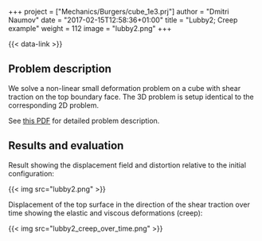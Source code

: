 +++
project = ["Mechanics/Burgers/cube_1e3.prj"]
author = "Dmitri Naumov"
date = "2017-02-15T12:58:36+01:00"
title = "Lubby2; Creep example"
weight = 112
image = "lubby2.png"
+++

{{< data-link >}}

## Problem description

We solve a non-linear small deformation problem on a cube with shear traction on the top boundary face. The 3D problem is setup identical to the corresponding 2D problem.

See [this PDF](lubby2.pdf) for detailed problem description.

## Results and evaluation

Result showing the displacement field and distortion relative to the initial configuration:

{{< img src="lubby2.png" >}}

Displacement of the top surface in the direction of the shear traction over time showing the elastic and viscous deformations (creep):

{{< img src="lubby2_creep_over_time.png" >}}

